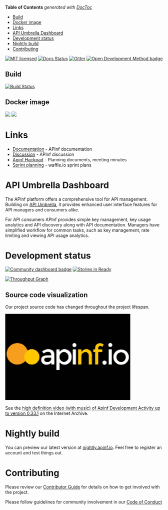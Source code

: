 <!-- START doctoc generated TOC please keep comment here to allow auto update -->
<!-- DON'T EDIT THIS SECTION, INSTEAD RE-RUN doctoc TO UPDATE -->
**Table of Contents**  *generated with [DocToc](https://github.com/thlorenz/doctoc)*

  - [Build](#build)
  - [Docker image](#docker-image)
- [Links](#links)
- [API Umbrella Dashboard](#api-umbrella-dashboard)
- [Development status](#development-status)
- [Nightly build](#nightly-build)
- [Contributing](#contributing)

<!-- END doctoc generated TOC please keep comment here to allow auto update -->

[![MIT licensed](https://img.shields.io/badge/license-MIT-blue.svg)](https://raw.githubusercontent.com/apinf/platform/develop/LICENSE)
[![Docs Status](https://img.shields.io/badge/docs-latest-brightgreen.svg?style=flat)](http://apinf.org/docs/)
[![Gitter](https://img.shields.io/badge/GITTER-JOIN_CHAT_%E2%86%92-1dce73.svg)](https://gitter.im/apinf/public)
[![Open Development Method badge](https://camo.githubusercontent.com/9065d5a7f38cb53b9934c0f1b15087e177360af6/68747470733a2f2f696d672e736869656c64732e696f2f62616467652f446576656c6f706d656e742532304d6574686f642d4f70656e2d626c75652e737667)](https://opendevelopmentmethod.org/)

## Build

[![Build Status](https://travis-ci.org/apinf/platform.svg?branch=feature%2F631-nightly-deployment)](https://travis-ci.org/apinf/platform)

## Docker image

[![](https://images.microbadger.com/badges/image/apinf/platform.svg)](http://microbadger.com/images/apinf/platform) [![](https://images.microbadger.com/badges/version/apinf/platform.svg)](http://microbadger.com/images/apinf/platform)

# Links
- [Documentation](http://apinf.org/docs) - APInf documentation
- [Discussion](http://community.apinf.io) - APInf discussion
- [Apinf Hackpad](http://apinf.hackpad.com) - Planning documents, meeting minutes
- [Sprint planning](https://waffle.io/apinf/api-umbrella-dashboard) - waffle.io sprint plans

# API Umbrella Dashboard
The APInf platform offers a comprehensive tool for API management. Building on [API Umbrella](http://nrel.github.io/api-umbrella/), it provides enhanced user interface features for API managers and consumers alike.

For API consumers APInf provides simple key management, key usage analytics and API discovery along with API documentation. Managers have simplified workflow for common tasks, such as key management, rate limiting and viewing API usage analytics.


# Development status
[![Community dashboard badge](https://img.shields.io/badge/Community-Dashboard-blue.svg)](https://dashboard.cauldron.io/goto/afe91edf4f1c66a3bcfd3717f12e43c5)
[![Stories in Ready](https://badge.waffle.io/apinf/platform.png?label=ready&title=Ready)](https://waffle.io/apinf/api-umbrella-dashboard)

[![Throughput Graph](https://graphs.waffle.io/apinf/platform/throughput.svg)](https://waffle.io/apinf/platform/metrics)

## Source code visualization
Our project source code has changed throughout the project lifespan.

[![source code structure](public/Apinf-developmentActivity-upTo-0.33.1.gif)](https://archive.org/details/ApinfDevelopmentActivityUpTo0.33.1)

See the [high definition video (with music) of Apinf Development Activity up to version 0.33.1](https://archive.org/details/ApinfDevelopmentActivityUpTo0.33.1) on the Internet Archive.

# Nightly build
You can preview our latest version at [nightly.apinf.io](http://nightly.apinf.io). Feel free to register an account and test things out.

# Contributing
Please review our [Contributor Guide](https://github.com/apinf/platform/blob/develop/CONTRIBUTING.md) for details on how to get involved with the project.

Please follow guidelines for community involvement in our [Code of Conduct](https://github.com/apinf/platform/blob/develop/CODE_OF_CONDUCT.md)
